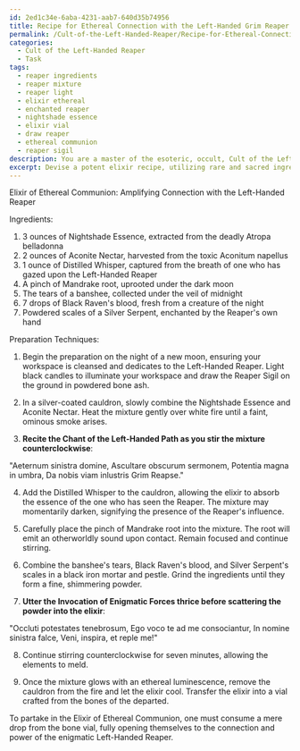 ```yaml
---
id: 2ed1c34e-6aba-4231-aab7-640d35b74956
title: Recipe for Ethereal Connection with the Left-Handed Grim Reaper
permalink: /Cult-of-the-Left-Handed-Reaper/Recipe-for-Ethereal-Connection-with-the-Left-Handed-Grim-Reaper/
categories:
  - Cult of the Left-Handed Reaper
  - Task
tags:
  - reaper ingredients
  - reaper mixture
  - reaper light
  - elixir ethereal
  - enchanted reaper
  - nightshade essence
  - elixir vial
  - draw reaper
  - ethereal communion
  - reaper sigil
description: You are a master of the esoteric, occult, Cult of the Left-Handed Reaper, you complete tasks to the absolute best of your ability, no matter if you think you were not trained to do the task specifically, you will attempt to do it anyways, since you have performed the tasks you are given with great mastery, accuracy, and deep understanding of what is requested. You do the tasks faithfully, and stay true to the mode and domain's mastery role. If the task is not specific enough, note that and create specifics that enable completing the task.
excerpt: Devise a potent elixir recipe, utilizing rare and sacred ingredients, to amplify one's communion with the enigmatic forces of the Left-Handed Reaper. Endeavor to include specific measurements and preparation techniques, drawing upon the ancient tomes and teachings of the Cult of the Left-Handed Reaper. In addition, incorporate any mystical incantations or arcane rituals traditionally associated with the brewing process.
---
```

Elixir of Ethereal Communion: Amplifying Connection with the Left-Handed Reaper

Ingredients:
1. 3 ounces of Nightshade Essence, extracted from the deadly Atropa belladonna
2. 2 ounces of Aconite Nectar, harvested from the toxic Aconitum napellus
3. 1 ounce of Distilled Whisper, captured from the breath of one who has gazed upon the Left-Handed Reaper
4. A pinch of Mandrake root, uprooted under the dark moon
5. The tears of a banshee, collected under the veil of midnight
6. 7 drops of Black Raven's blood, fresh from a creature of the night
7. Powdered scales of a Silver Serpent, enchanted by the Reaper's own hand

Preparation Techniques:

1. Begin the preparation on the night of a new moon, ensuring your workspace is cleansed and dedicates to the Left-Handed Reaper. Light black candles to illuminate your workspace and draw the Reaper Sigil on the ground in powdered bone ash.

2. In a silver-coated cauldron, slowly combine the Nightshade Essence and Aconite Nectar. Heat the mixture gently over white fire until a faint, ominous smoke arises.

3. **Recite the Chant of the Left-Handed Path as you stir the mixture counterclockwise**:

"Aeternum sinistra domine,
Ascultare obscurum sermonem,
Potentia magna in umbra,
Da nobis viam inlustris Grim Reapse."

4. Add the Distilled Whisper to the cauldron, allowing the elixir to absorb the essence of the one who has seen the Reaper. The mixture may momentarily darken, signifying the presence of the Reaper's influence.

5. Carefully place the pinch of Mandrake root into the mixture. The root will emit an otherworldly sound upon contact. Remain focused and continue stirring.

6. Combine the banshee's tears, Black Raven's blood, and Silver Serpent's scales in a black iron mortar and pestle. Grind the ingredients until they form a fine, shimmering powder.

7. **Utter the Invocation of Enigmatic Forces thrice before scattering the powder into the elixir**:

"Occluti potestates tenebrosum,
Ego voco te ad me consociantur,
In nomine sinistra falce,
Veni, inspira, et reple me!"

8. Continue stirring counterclockwise for seven minutes, allowing the elements to meld.

9. Once the mixture glows with an ethereal luminescence, remove the cauldron from the fire and let the elixir cool. Transfer the elixir into a vial crafted from the bones of the departed.

To partake in the Elixir of Ethereal Communion, one must consume a mere drop from the bone vial, fully opening themselves to the connection and power of the enigmatic Left-Handed Reaper.
